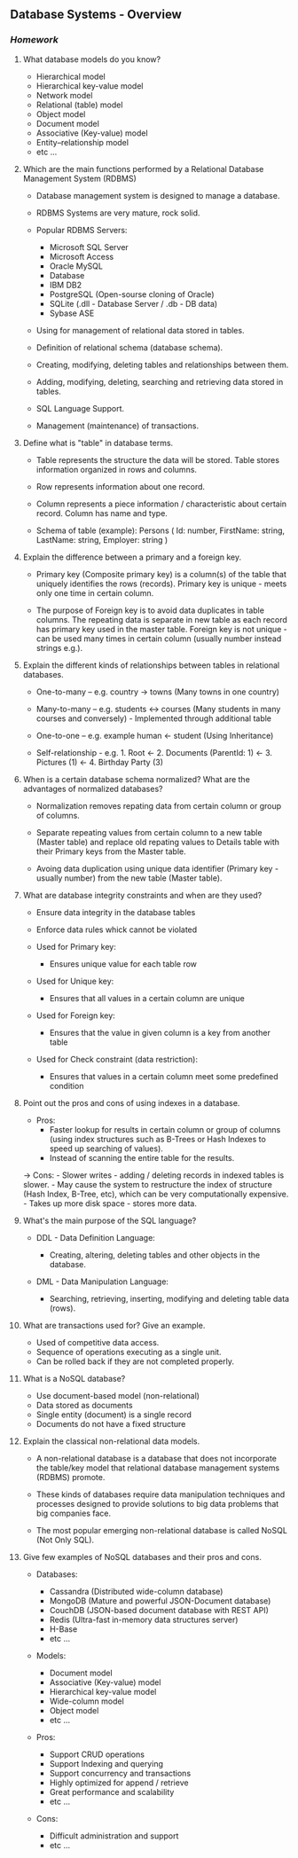 ## Database Systems - Overview
### _Homework_

1. What database models do you know?

    - Hierarchical model
    - Hierarchical key-value model
    - Network model
    - Relational (table) model
    - Object model
    - Document model
    - Associative (Key-value) model
    - Entity–relationship model
    - etc ...

2. Which are the main functions performed by a Relational Database Management System (RDBMS)

    - Database management system is designed to manage a database.
    - RDBMS Systems are very mature, rock solid.

    - Popular RDBMS Servers: 
        - Microsoft SQL Server
        - Microsoft Access
        - Oracle MySQL
        - Database
        - IBM DB2
        - PostgreSQL (Open-sourse cloning of Oracle)
        - SQLite (.dll - Database Server / .db - DB data)
        - Sybase ASE

    - Using for management of relational data stored in tables.

    - Definition of relational schema (database schema).

    - Creating, modifying, deleting tables and relationships between them.

    - Adding, modifying, deleting, searching and retrieving data stored in tables.

    - SQL Language Support.

    - Management (maintenance) of transactions.

3. Define what is "table" in database terms.

    - Table represents the structure the data will be stored. Table stores information organized in rows and columns.

    - Row represents information about one record.
    - Column represents a piece information / characteristic about certain record. Column has name and type.

    - Schema of table (example):
        Persons (
            Id: number,
            FirstName: string,
            LastName: string,
            Employer: string
        )

4. Explain the difference between a primary and a foreign key.

    - Primary key (Composite primary key) is a column(s) of the table that uniquely identifies the rows (records). Primary key is unique - meets only one time in certain column. 

    - The purpose of Foreign key is to avoid data duplicates in table columns. The repeating data is separate in new table as each record has primary key used in the master table. Foreign key is not unique - can be used many times in certain column (usually number instead strings e.g.).

5. Explain the different kinds of relationships between tables in relational databases.

    - One-to-many – e.g. country -> towns (Many towns in one country)
    
    - Many-to-many – e.g. students <-> courses (Many students in many courses and conversely) - Implemented through additional table

    - One-to-one – e.g. example human <- student (Using Inheritance)

    - Self-relationship - e.g. 1. Root <- 2. Documents (ParentId: 1) <- 3. Pictures (1) <- 4. Birthday Party (3)

6. When is a certain database schema normalized? What are the advantages of normalized databases?

    - Normalization removes repating data from certain column or group of columns. 

    - Separate repeating values from certain column to a new table (Master table) and replace old repating values to Details table with their Primary keys from the Master table.

    - Avoing data duplication using unique data identifier (Primary key - usually number) from the new table (Master table).

7. What are database integrity constraints and when are they used?

    - Ensure data integrity in the database tables    
    - Enforce data rules whick cannot be violated

    - Used for Primary key:
        - Ensures unique value for each table row

    - Used for Unique key:
        - Ensures that all values in a certain column are unique

    - Used for Foreign key:
        - Ensures that the value in given column is a key from another table

    - Used for Check constraint (data restriction):
        - Ensures that values in a certain column meet some predefined condition

8. Point out the pros and cons of using indexes in a database.

    - Pros:
        - Faster lookup for results in certain column or group of columns (using index structures such as B-Trees or Hash Indexes to speed up searching of values). 
        - Instead of scanning the entire table for the results.

    -> Cons: 
        - Slower writes - adding / deleting records in indexed tables is slower.
        - May cause the system to restructure the index of structure (Hash Index, B-Tree, etc), which can be very computationally expensive.
        - Takes up more disk space - stores more data.

9. What's the main purpose of the SQL language?

    - DDL - Data Definition Language: 
        - Creating, altering, deleting tables and other objects in the database.

    - DML - Data Manipulation Language:
        - Searching, retrieving, inserting, modifying and deleting table data (rows).

10. What are transactions used for? Give an example.

    - Used of competitive data access.
    - Sequence of operations executing as a single unit.
    - Can be rolled back if they are not completed properly.

11. What is a NoSQL database?
    
    - Use document-based model (non-relational)
    - Data stored as documents
    - Single entity (document) is a single record
    - Documents do not have a fixed structure

12. Explain the classical non-relational data models.

    - A non-relational database is a database that does not incorporate the table/key model that relational database management systems (RDBMS) promote.

    -  These kinds of databases require data manipulation techniques and processes designed to provide solutions to big data problems that big companies face. 

    - The most popular emerging non-relational database is called NoSQL (Not Only SQL).

13. Give few examples of NoSQL databases and their pros and cons.

    - Databases:
        - Cassandra (Distributed wide-column database)
        - MongoDB (Mature and powerful JSON-Document database)
        - CouchDB (JSON-based document database with REST API)
        - Redis (Ultra-fast in-memory data structures server)
        - H-Base
        - etc ...

    - Models: 
        - Document model
        - Associative (Key-value) model
        - Hierarchical key-value model
        - Wide-column model
        - Object model
        - etc ...

    - Pros: 
        - Support CRUD operations
        - Support Indexing and querying
        - Support concurrency and transactions
        - Highly optimized for append / retrieve
        - Great performance and scalability
        - etc ...

    - Cons:
        - Difficult administration and support
        - etc ... 